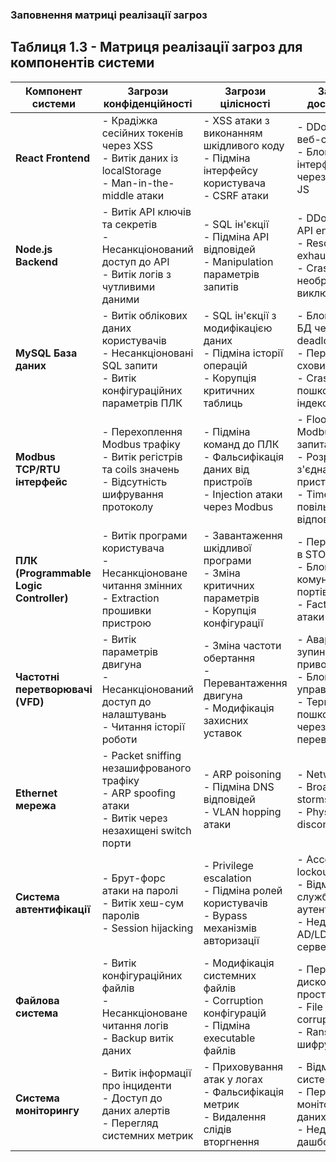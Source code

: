 ### Заповнення матриці реалізації загроз

## Таблиця 1.3 - Матриця реалізації загроз для компонентів системи

| Компонент системи | Загрози конфіденційності | Загрози цілісності | Загрози доступності |
|-------------------|--------------------------|-------------------|-------------------|
| **React Frontend** | - Крадіжка сесійних токенів через XSS<br>- Витік даних із localStorage<br>- Man-in-the-middle атаки | - XSS атаки з виконанням шкідливого коду<br>- Підміна інтерфейсу користувача<br>- CSRF атаки | - DDoS атаки на веб-сервер<br>- Блокування інтерфейсу через помилки JS |
| **Node.js Backend** | - Витік API ключів та секретів<br>- Несанкціонований доступ до API<br>- Витік логів з чутливими даними | - SQL ін'єкції<br>- Підміна API відповідей<br>- Manipulation параметрів запитів | - DDoS атаки на API endpoints<br>- Resource exhaustion атаки<br>- Crash через необроблені виключення |
| **MySQL База даних** | - Витік облікових даних користувачів<br>- Несанкціоновані SQL запити<br>- Витік конфігураційних параметрів ПЛК | - SQL ін'єкції з модифікацією даних<br>- Підміна історії операцій<br>- Корупція критичних таблиць | - Блокування БД через deadlocks<br>- Переповнення сховища<br>- Crash через пошкоджені індекси |
| **Modbus TCP/RTU інтерфейс** | - Перехоплення Modbus трафіку<br>- Витік регістрів та coils значень<br>- Відсутність шифрування протоколу | - Підміна команд до ПЛК<br>- Фальсифікація даних від пристроїв<br>- Injection атаки через Modbus | - Flooding Modbus запитами<br>- Розрив з'єднання з пристроями<br>- Timeout через повільні відповіді |
| **ПЛК (Programmable Logic Controller)** | - Витік програми користувача<br>- Несанкціоноване читання змінних<br>- Extraction прошивки пристрою | - Завантаження шкідливої програми<br>- Зміна критичних параметрів<br>- Корупція конфігурації | - Переведення в STOP режим<br>- Блокування комунікаційних портів<br>- Factory reset атаки |
| **Частотні перетворювачі (VFD)** | - Витік параметрів двигуна<br>- Несанкціонований доступ до налаштувань<br>- Читання історії роботи | - Зміна частоти обертання<br>- Перевантаження двигуна<br>- Модифікація захисних уставок | - Аварійна зупинка приводів<br>- Блокування управління<br>- Термічне пошкодження через перевантаження |
| **Ethernet мережа** | - Packet sniffing незашифрованого трафіку<br>- ARP spoofing атаки<br>- Витік через незахищені switch порти | - ARP poisoning<br>- Підміна DNS відповідей<br>- VLAN hopping атаки | - Network loops<br>- Broadcast storms<br>- Physical disconnection |
| **Система автентифікації** | - Брут-форс атаки на паролі<br>- Витік хеш-сум паролів<br>- Session hijacking | - Privilege escalation<br>- Підміна ролей користувачів<br>- Bypass механізмів авторизації | - Account lockout атаки<br>- Відмова служби аутентифікації<br>- Недоступність AD/LDAP серверів |
| **Файлова система** | - Витік конфігураційних файлів<br>- Несанкціоноване читання логів<br>- Backup витік даних | - Модифікація системних файлів<br>- Corruption конфігурацій<br>- Підміна executable файлів | - Переповнення дискового простору<br>- File system corruption<br>- Ransomware шифрування |
| **Система моніторингу** | - Витік інформації про інциденти<br>- Доступ до даних алертів<br>- Перегляд системних метрик | - Приховування атак у логах<br>- Фальсифікація метрик<br>- Видалення слідів вторгнення | - Відмова системи алертів<br>- Переповнення моніторингових даних<br>- Недоступність дашбордів |

